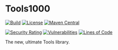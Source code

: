 # Tools1000

[![Build](https://github.com/tools1000/tools1000/actions/workflows/build.yml/badge.svg)](https://github.com/tools1000/tools1000/actions/workflows/build.yml) [![License](https://img.shields.io/github/license/tools1000/tools1000.svg)](https://github.com/tools1000/tools1000/blob/master/LICENSE) [![Maven Central](https://maven-badges.herokuapp.com/maven-central/com.github.tools1000/tools1000/badge.svg)](https://maven-badges.herokuapp.com/maven-central/com.github.tools1000/tools1000)

[![Security Rating](https://sonarcloud.io/api/project_badges/measure?project=Tools1000_tools1000&metric=security_rating)](https://sonarcloud.io/summary/new_code?id=Tools1000_tools1000)
[![Vulnerabilities](https://sonarcloud.io/api/project_badges/measure?project=Tools1000_tools1000&metric=vulnerabilities)](https://sonarcloud.io/summary/new_code?id=Tools1000_tools1000)
[![Lines of Code](https://sonarcloud.io/api/project_badges/measure?project=Tools1000_tools1000&metric=ncloc)](https://sonarcloud.io/summary/new_code?id=Tools1000_tools1000)

The new, ultimate Tools library.
